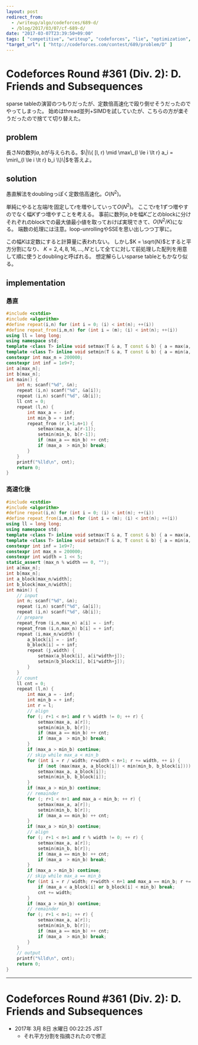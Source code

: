 ```yaml
---
layout: post
redirect_from:
  - /writeup/algo/codeforces/689-d/
  - /blog/2017/03/07/cf-689-d/
date: "2017-03-07T23:39:50+09:00"
tags: [ "competitive", "writeup", "codeforces", "lie", "optimization", "doubling", "square-root-decomposition" ]
"target_url": [ "http://codeforces.com/contest/689/problem/D" ]
---
```


# Codeforces Round #361 (Div. 2): D. Friends and Subsequences

sparse tableの演習のつもりだったが、定数倍高速化で殴り倒せそうだったのでやってしまった。
始めはthread並列+SIMDを試していたが、こちらの方が楽そうだったので捨てて切り替えた。

## problem

長さ$N$の数列$a, b$が与えられる。$\|\\{ [l, r) \mid \max\_{l \le i \lt r} a_i = \min\_{l \le i \lt r} b_i \\}\|$を答えよ。

## solution

愚直解法をdoublingっぽく定数倍高速化。$O(N^2)$。

単純にやると左端$l$を固定して$r$を増やしていって$O(N^2)$。
ここで$r$を$1$ずつ増やすのでなく幅$K$ずつ増やすことを考える。
事前に数列$a,b$を幅$K$ごとのblockに分けそれぞれのblockでの最大値最小値を取っておけば実現できて、$O(N^2/K)$になる。
端数の処理には注意。loop-unrollingやSSEを思い出しつつ丁寧に。

この幅$K$は定数にすると計算量に表われない。
しかし$K = \sqrt{N}$とすると平方分割になり、
$K = 2, 4, 8, 16, \dots, N'$として全てに対して前処理した配列を用意して順に使うとdoublingと呼ばれる。
想定解らしいsparse tableともかなり似る。

## implementation

### 愚直

``` c++
#include <cstdio>
#include <algorithm>
#define repeat(i,n) for (int i = 0; (i) < int(n); ++(i))
#define repeat_from(i,m,n) for (int i = (m); (i) < int(n); ++(i))
using ll = long long;
using namespace std;
template <class T> inline void setmax(T & a, T const & b) { a = max(a, b); }
template <class T> inline void setmin(T & a, T const & b) { a = min(a, b); }
constexpr int max_n = 200000;
constexpr int inf = 1e9+7;
int a[max_n];
int b[max_n];
int main() {
    int n; scanf("%d", &n);
    repeat (i,n) scanf("%d", &a[i]);
    repeat (i,n) scanf("%d", &b[i]);
    ll cnt = 0;
    repeat (l,n) {
        int max_a = - inf;
        int min_b = + inf;
        repeat_from (r,l+1,n+1) {
            setmax(max_a, a[r-1]);
            setmin(min_b, b[r-1]);
            if (max_a == min_b) ++ cnt;
            if (max_a  > min_b) break;
        }
    }
    printf("%lld\n", cnt);
    return 0;
}
```

### 高速化後

``` c++
#include <cstdio>
#include <algorithm>
#define repeat(i,n) for (int i = 0; (i) < int(n); ++(i))
#define repeat_from(i,m,n) for (int i = (m); (i) < int(n); ++(i))
using ll = long long;
using namespace std;
template <class T> inline void setmax(T & a, T const & b) { a = max(a, b); }
template <class T> inline void setmin(T & a, T const & b) { a = min(a, b); }
constexpr int inf = 1e9+7;
constexpr int max_n = 200000;
constexpr int width = 1 << 5;
static_assert (max_n % width == 0, "");
int a[max_n];
int b[max_n];
int a_block[max_n/width];
int b_block[max_n/width];
int main() {
    // input
    int n; scanf("%d", &n);
    repeat (i,n) scanf("%d", &a[i]);
    repeat (i,n) scanf("%d", &b[i]);
    // prepare
    repeat_from (i,n,max_n) a[i] = - inf;
    repeat_from (i,n,max_n) b[i] = + inf;
    repeat (i,max_n/width) {
        a_block[i] = - inf;
        b_block[i] = + inf;
        repeat (j,width) {
            setmax(a_block[i], a[i*width+j]);
            setmin(b_block[i], b[i*width+j]);
        }
    }
    // count
    ll cnt = 0;
    repeat (l,n) {
        int max_a = - inf;
        int min_b = + inf;
        int r = l;
        // align
        for (; r+1 < n+1 and r % width != 0; ++ r) {
            setmax(max_a, a[r]);
            setmin(min_b, b[r]);
            if (max_a == min_b) ++ cnt;
            if (max_a  > min_b) break;
        }
        if (max_a > min_b) continue;
        // skip while max_a < min_b
        for (int i = r / width; r+width < n+1; r += width, ++ i) {
            if (not (max(max_a, a_block[i]) < min(min_b, b_block[i]))) break;
            setmax(max_a, a_block[i]);
            setmin(min_b, b_block[i]);
        }
        if (max_a > min_b) continue;
        // remainder
        for (; r+1 < n+1 and max_a < min_b; ++ r) {
            setmax(max_a, a[r]);
            setmin(min_b, b[r]);
            if (max_a == min_b) ++ cnt;
        }
        if (max_a > min_b) continue;
        // align
        for (; r+1 < n+1 and r % width != 0; ++ r) {
            setmax(max_a, a[r]);
            setmin(min_b, b[r]);
            if (max_a == min_b) ++ cnt;
            if (max_a  > min_b) break;
        }
        if (max_a > min_b) continue;
        // skip while max_a == min_b
        for (int i = r / width; r+width < n+1 and max_a == min_b; r += width, ++ i) {
            if (max_a < a_block[i] or b_block[i] < min_b) break;
            cnt += width;
        }
        if (max_a > min_b) continue;
        // remainder
        for (; r+1 < n+1; ++ r) {
            setmax(max_a, a[r]);
            setmin(min_b, b[r]);
            if (max_a == min_b) ++ cnt;
            if (max_a  > min_b) break;
        }
    }
    // output
    printf("%lld\n", cnt);
    return 0;
}
```

---

# Codeforces Round #361 (Div. 2): D. Friends and Subsequences

-   2017年  3月  8日 水曜日 00:22:25 JST
    -   それ平方分割を指摘されたので修正
